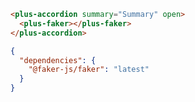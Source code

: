 ```html [template]
<plus-accordion summary="Summary" open>
  <plus-faker></plus-faker>
</plus-accordion>
```

```json [settings]
{
  "dependencies": {
    "@faker-js/faker": "latest"
  }
}
```
